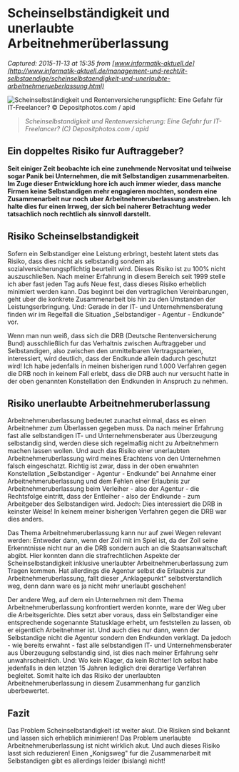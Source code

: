 # Scheinselbständigkeit und unerlaubte Arbeitnehmerüberlassung

_Captured: 2015-11-13 at 15:35 from [www.informatik-aktuell.de](http://www.informatik-aktuell.de/management-und-recht/it-selbstaendige/scheinselbstaendigkeit-und-unerlaubte-arbeitnehmerueberlassung.html)_

![Scheinselbständigkeit und Rentenversicherungspflicht: Eine Gefahr für IT-Freelancer? © Depositphotos.com / apid](http://www.informatik-aktuell.de/fileadmin/_processed_/csm_720_Depositphotos_19925563_s__apid_6d96c2b05d.png)

> _Scheinselbstandigkeit und Rentenversicherung: Eine Gefahr fur IT-Freelancer? (C) Depositphotos.com / apid_

## Ein doppeltes Risiko fur Auftraggeber?

**Seit einiger Zeit beobachte ich eine zunehmende Nervositat und teilweise sogar Panik bei Unternehmen, die mit Selbstandigen zusammenarbeiten. Im Zuge dieser Entwicklung hore ich auch immer wieder, dass manche Firmen keine Selbstandigen mehr engagieren mochten, sondern eine Zusammenarbeit nur noch uber Arbeitnehmeruberlassung anstreben. Ich halte dies fur einen Irrweg, der sich bei naherer Betrachtung weder tatsachlich noch rechtlich als sinnvoll darstellt.**

## Risiko Scheinselbstandigkeit

Sofern ein Selbstandiger eine Leistung erbringt, besteht latent stets das Risiko, dass dies nicht als selbstandig sondern als sozialversicherungspflichtig beurteilt wird. Dieses Risiko ist zu 100% nicht auszuschließen. Nach meiner Erfahrung in diesem Bereich seit 1999 stelle ich aber fast jeden Tag aufs Neue fest, dass dieses Risiko erheblich minimiert werden kann. Das beginnt bei den vertraglichen Vereinbarungen, geht uber die konkrete Zusammenarbeit bis hin zu den Umstanden der Leistungserbringung. Und: Gerade in der IT- und Unternehmensberatung finden wir im Regelfall die Situation „Selbstandiger - Agentur - Endkunde" vor.

Wenn man nun weiß, dass sich die DRB (Deutsche Rentenversicherung Bund) ausschließlich fur das Verhaltnis zwischen Auftraggeber und Selbstandigen, also zwischen den unmittelbaren Vertragsparteien, interessiert, wird deutlich, dass der Endkunde allein dadurch geschutzt wird! Ich habe jedenfalls in meinen bisherigen rund 1.000 Verfahren gegen die DRB noch in keinem Fall erlebt, dass die DRB auch nur versucht hatte in der oben genannten Konstellation den Endkunden in Anspruch zu nehmen.

## Risiko unerlaubte Arbeitnehmeruberlassung

Arbeitnehmeruberlassung bedeutet zunachst einmal, dass es einen Arbeitnehmer zum Überlassen gegeben muss. Da nach meiner Erfahrung fast alle selbstandigen IT- und Unternehmensberater aus Überzeugung selbstandig sind, werden diese sich regelmaßig nicht zu Arbeitnehmern machen lassen wollen. Und auch das Risiko einer unerlaubten Arbeitnehmeruberlassung wird meines Erachtens von den Unternehmen falsch eingeschatzt. Richtig ist zwar, dass in der oben erwahnten Konstellation „Selbstandiger - Agentur - Endkunde" bei Annahme einer Arbeitnehmeruberlassung und dem Fehlen einer Erlaubnis zur Arbeitnehmeruberlassung beim Verleiher - also der Agentur - die Rechtsfolge eintritt, dass der Entleiher - also der Endkunde - zum Arbeitgeber des Selbstandigen wird. Jedoch: Dies interessiert die DRB in keinster Weise! In keinem meiner bisherigen Verfahren gegen die DRB war dies anders.

Das Thema Arbeitnehmeruberlassung kann nur auf zwei Wegen relevant werden: Entweder dann, wenn der Zoll mit im Spiel ist, da der Zoll seine Erkenntnisse nicht nur an die DRB sondern auch an die Staatsanwaltschaft abgibt. Hier konnten dann die strafrechtlichen Aspekte der Scheinselbstandigkeit inklusive unerlaubter Arbeitnehmeruberlassung zum Tragen kommen. Hat allerdings die Agentur selbst die Erlaubnis zur Arbeitnehmeruberlassung, fallt dieser „Anklagepunkt" selbstverstandlich weg, denn dann ware es ja nicht mehr unerlaubt geschehen!

Der andere Weg, auf dem ein Unternehmen mit dem Thema Arbeitnehmeruberlassung konfrontiert werden konnte, ware der Weg uber die Arbeitsgerichte. Dies setzt aber voraus, dass ein Selbstandiger eine entsprechende sogenannte Statusklage erhebt, um feststellen zu lassen, ob er eigentlich Arbeitnehmer ist. Und auch dies nur dann, wenn der Selbstandige nicht die Agentur sondern den Endkunden verklagt. Da jedoch - wie bereits erwahnt - fast alle selbstandigen IT- und Unternehmensberater aus Überzeugung selbstandig sind, ist dies nach meiner Erfahrung sehr unwahrscheinlich. Und: Wo kein Klager, da kein Richter! Ich selbst habe jedenfalls in den letzten 15 Jahren lediglich drei derartige Verfahren begleitet. Somit halte ich das Risiko der unerlaubten Arbeitnehmeruberlassung in diesem Zusammenhang fur ganzlich uberbewertet.

## Fazit

Das Problem Scheinselbstandigkeit ist weiter akut. Die Risiken sind bekannt und lassen sich erheblich minimieren! Das Problem unerlaubte Arbeitnehmeruberlassung ist nicht wirklich akut. Und auch dieses Risiko lasst sich reduzieren! Einen „Konigsweg" fur die Zusammenarbeit mit Selbstandigen gibt es allerdings leider (bislang) nicht!
